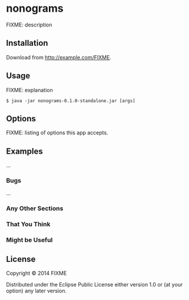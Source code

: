 # nonograms

FIXME: description

## Installation

Download from http://example.com/FIXME.

## Usage

FIXME: explanation

    $ java -jar nonograms-0.1.0-standalone.jar [args]

## Options

FIXME: listing of options this app accepts.

## Examples

...

### Bugs

...

### Any Other Sections
### That You Think
### Might be Useful

## License

Copyright © 2014 FIXME

Distributed under the Eclipse Public License either version 1.0 or (at
your option) any later version.
